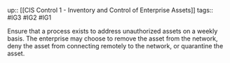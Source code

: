 up:: [[CIS Control 1 - Inventory and Control of Enterprise Assets]]
tags:: #IG3 #IG2 #IG1

Ensure that a process exists to address unauthorized assets on a weekly basis. The enterprise may choose to remove the asset from the network, deny the asset from connecting remotely to the network, or quarantine the asset.